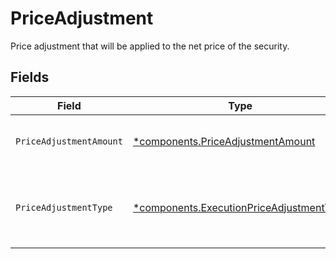# PriceAdjustment

Price adjustment that will be applied to the net price of the security.


## Fields

| Field                                                                                               | Type                                                                                                | Required                                                                                            | Description                                                                                         | Example                                                                                             |
| --------------------------------------------------------------------------------------------------- | --------------------------------------------------------------------------------------------------- | --------------------------------------------------------------------------------------------------- | --------------------------------------------------------------------------------------------------- | --------------------------------------------------------------------------------------------------- |
| `PriceAdjustmentAmount`                                                                             | [*components.PriceAdjustmentAmount](../../models/components/priceadjustmentamount.md)               | :heavy_minus_sign:                                                                                  | Total monetary value of the price_adjustment                                                        | {<br/>"value": "56.15"<br/>}                                                                        |
| `PriceAdjustmentType`                                                                               | [*components.ExecutionPriceAdjustmentType](../../models/components/executionpriceadjustmenttype.md) | :heavy_minus_sign:                                                                                  | The type of price adjustment being applied by the broker to the net price of the security.          | MARKUP                                                                                              |